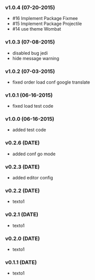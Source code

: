 ### v1.0.4 (07-20-2015)

- #16 Implement Package Fixmee
- #15 Implement Package Projectile
- #14 use theme Wombat

### v1.0.3 (07-08-2015)

- disabled bug jedi
- hide message warning

### v1.0.2 (07-03-2015)

- fixed order load conf google translate

### v1.0.1 (06-16-2015)

- fixed load test code

### v1.0.0 (06-16-2015)

- added test code

### v0.2.6 (DATE)

- added conf go mode

### v0.2.3 (DATE)

- added editor config

### v0.2.2 (DATE)

- texto1

### v0.2.1 (DATE)

- texto1

### v0.2.0 (DATE)

- texto1

### v0.1.1 (DATE)

- texto1

